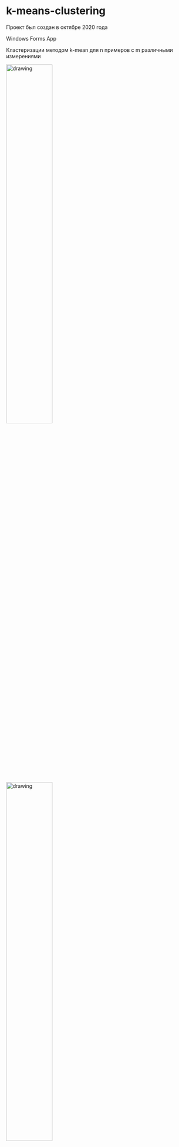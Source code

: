 # k-means-clustering

Проект был создан в октябре 2020 года

Windows Forms App

Кластеризации методом k-mean для n примеров с m различными измерениями

<img src="https://user-images.githubusercontent.com/71354878/200021528-a41a148c-2112-49bb-bf6b-dd9747b320ed.png" alt="drawing" style="width:50%;"/>

<img src="https://user-images.githubusercontent.com/71354878/200021868-a39fa8d6-4eb5-47bb-a89b-43288f805405.png" alt="drawing" style="width:50%;"/>

<img src="https://user-images.githubusercontent.com/71354878/200022013-3138c127-3559-4faf-b3dd-bf8063c71e2a.png" alt="drawing" style="width:50%;"/>

Файлы Test.txt и Test1.txt содержат примеры входных данных

Файлы Result.txt и Result1.txt содержат примеры выходных данных для Test.txt и Test1.txt
